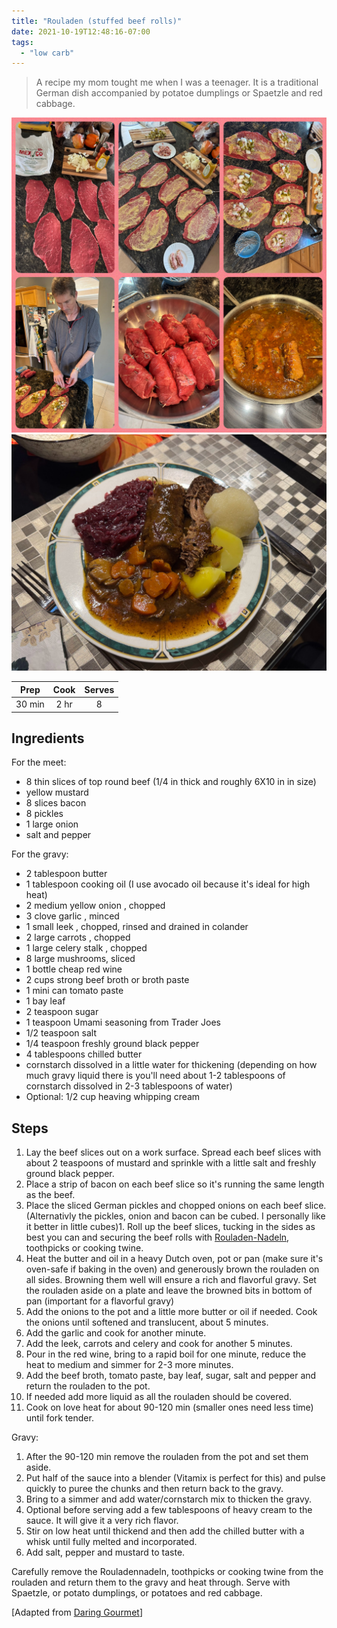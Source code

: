 ```yaml
---
title: "Rouladen (stuffed beef rolls)"
date: 2021-10-19T12:48:16-07:00
tags:
  - "low carb"
---
```


> A recipe my mom tought me when I was a teenager. It is a traditional German dish accompanied by potatoe dumplings or Spaetzle and red cabbage.


<div class="figure">

![Rouladen](/images/Rouladen.JPG)
![Rouladenteller](/images/Rouladenteller.jpg)

</div>

| Prep | Cook | Serves |
| :----: | :----: | :----: |
| 30 min | 2 hr| 8 |

## Ingredients

For the meet:
- 8 thin slices of top round beef (1/4 in thick and roughly 6X10 in in size)
- yellow mustard
- 8 slices bacon
- 8 pickles
- 1 large onion
- salt and pepper

For the gravy:
- 2 tablespoon butter
- 1 tablespoon cooking oil (I use avocado oil because it's ideal for high heat)
- 2 medium yellow onion , chopped
- 3 clove garlic , minced
- 1 small leek , chopped, rinsed and drained in colander
- 2 large carrots , chopped
- 1 large celery stalk , chopped
- 8 large mushrooms, sliced
- 1 bottle cheap red wine
- 2 cups strong beef broth or broth paste
- 1 mini can tomato paste
- 1 bay leaf
- 2 teaspoon sugar
- 1 teaspoon Umami seasoning from Trader Joes
- 1/2 teaspoon salt
- 1/4 teaspoon freshly ground black pepper
- 4 tablespoons chilled butter
- cornstarch dissolved in a little water for thickening (depending on how much gravy liquid there is you'll need about 1-2 tablespoons of cornstarch dissolved in 2-3 tablespoons of water)
- Optional: 1/2 cup heaving whipping cream


## Steps

1. Lay the beef slices out on a work surface. Spread each beef slices with about 2 teaspoons of mustard and sprinkle with a little salt and freshly ground black pepper.
1. Place a strip of bacon on each beef slice so it's running the same length as the beef. 
1. Place the sliced German pickles and chopped onions on each beef slice. (Alternativly the pickles, onion and bacon can be cubed. I personally like it better in little cubes)1. Roll up the beef slices, tucking in the sides as best you can and securing the beef rolls with [Rouladen-Nadeln](https://www.amazon.de/Rouladennadeln-Edelstahl-Rouladenspie%C3%9Fe-rostfrei-Rouladen/dp/B007CF9AQG), toothpicks or cooking twine.
1. Heat the butter and oil in a heavy Dutch oven, pot or pan (make sure it's oven-safe if baking in the oven) and generously brown the rouladen on all sides. Browning them well will ensure a rich and flavorful gravy. Set the rouladen aside on a plate and leave the browned bits in bottom of pan (important for a flavorful gravy)
1.  Add the onions to the pot and a little more butter or oil if needed. Cook the onions until softened and translucent, about 5 minutes. 
1. Add the garlic and cook for another minute. 
1. Add the leek, carrots and celery and cook for another 5 minutes. 
1. Pour in the red wine, bring to a rapid boil for one minute, reduce the heat to medium and simmer for 2-3 more minutes. 
1. Add the beef broth, tomato paste, bay leaf, sugar, salt and pepper and return the rouladen to the pot.
1. If needed add more liquid as all the rouladen should be covered.
1. Cook on love heat for about 90-120 min (smaller ones need less time) until fork tender.

Gravy:
1. After the 90-120 min remove the rouladen from the pot and set them aside. 
1. Put half of the sauce into a blender (Vitamix is perfect for this) and pulse quickly to puree the chunks and then return back to the gravy.
1. Bring to a simmer and add water/cornstarch mix to thicken the gravy.
1. Optional before serving add a few tablespoons of heavy cream to the sauce. It will give it a very rich flavor.
1. Stir on low heat until thickend and then add the chilled butter with a whisk until fully melted and incorporated.
1.  Add salt, pepper and mustard to taste.

Carefully remove the Rouladennadeln, toothpicks or cooking twine from the rouladen and return them to the gravy and heat through. Serve with Spaetzle, or potato dumplings, or potatoes and red cabbage.


[Adapted from [Daring Gourmet](https://www.daringgourmet.com/rouladen-recipe/#recipe)]

